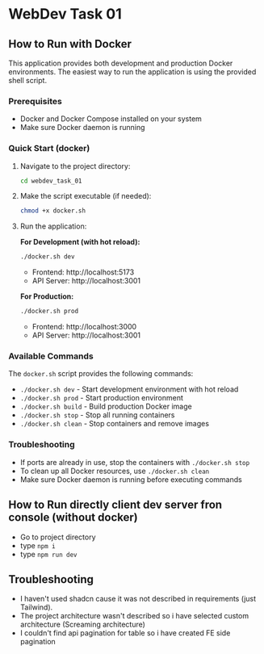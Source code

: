 # WebDev Task 01

## How to Run with Docker

This application provides both development and production Docker environments. The easiest way to run the application is using the provided shell script.

### Prerequisites

- Docker and Docker Compose installed on your system
- Make sure Docker daemon is running

### Quick Start (docker)

1. Navigate to the project directory:

   ```bash
   cd webdev_task_01
   ```

2. Make the script executable (if needed):

   ```bash
   chmod +x docker.sh
   ```

3. Run the application:

   **For Development (with hot reload):**

   ```bash
   ./docker.sh dev
   ```

   - Frontend: http://localhost:5173
   - API Server: http://localhost:3001

   **For Production:**

   ```bash
   ./docker.sh prod
   ```

   - Frontend: http://localhost:3000
   - API Server: http://localhost:3001

### Available Commands

The `docker.sh` script provides the following commands:

- `./docker.sh dev` - Start development environment with hot reload
- `./docker.sh prod` - Start production environment
- `./docker.sh build` - Build production Docker image
- `./docker.sh stop` - Stop all running containers
- `./docker.sh clean` - Stop containers and remove images

### Troubleshooting

- If ports are already in use, stop the containers with `./docker.sh stop`
- To clean up all Docker resources, use `./docker.sh clean`
- Make sure Docker daemon is running before executing commands

## How to Run directly client dev server fron console (without docker)

- Go to project directory
- type `npm i `
- type `npm run dev`

## Troubleshooting

- I haven't used shadcn cause it was not described in requirements (just Tailwind).
- The project architecture wasn't described so i have selected custom architecture (Screaming architecture)
- I couldn't find api pagination for table so i have created FE side pagination
